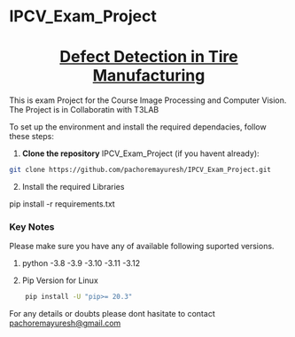 # IPCV_Exam_Project
# <div align="Center"><u> Defect Detection in Tire Manufacturing </u></div>

This is exam Project for the Course Image Processing and Computer Vision. The Project is in Collaboratin with T3LAB

To set up the environment and install the required dependacies, follow these steps:

1. **Clone the repository** IPCV_Exam_Project (if you havent already):

```bash
git clone https://github.com/pachoremayuresh/IPCV_Exam_Project.git 
```

2. Install the required Libraries

pip install -r requirements.txt


### Key Notes
Please make sure you have any of available following suported versions.

1. python 
    -3.8
    -3.9
    -3.10
    -3.11
    -3.12

2. Pip Version for Linux
```bash
    pip install -U "pip>= 20.3"
```
For any details or doubts please dont hasitate to contact pachoremayuresh@gmail.com
